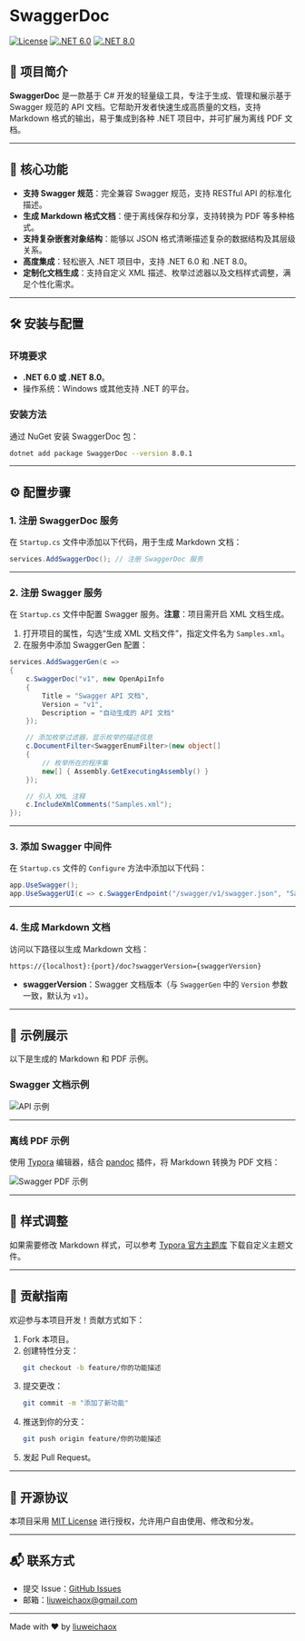 # SwaggerDoc

[![License](https://img.shields.io/badge/license-MIT-blue.svg)](LICENSE)
[![.NET 6.0](https://img.shields.io/badge/.NET-6.0-blueviolet.svg)](https://dotnet.microsoft.com/download/dotnet/6.0)
[![.NET 8.0](https://img.shields.io/badge/.NET-8.0-green.svg)](https://dotnet.microsoft.com/download/dotnet/8.0)

## 🌟 项目简介

**SwaggerDoc** 是一款基于 C# 开发的轻量级工具，专注于生成、管理和展示基于 Swagger 规范的 API 文档。它帮助开发者快速生成高质量的文档，支持 Markdown 格式的输出，易于集成到各种 .NET 项目中，并可扩展为离线 PDF 文档。

---

## 🚀 核心功能

- **支持 Swagger 规范**：完全兼容 Swagger 规范，支持 RESTful API 的标准化描述。
- **生成 Markdown 格式文档**：便于离线保存和分享，支持转换为 PDF 等多种格式。
- **支持复杂嵌套对象结构**：能够以 JSON 格式清晰描述复杂的数据结构及其层级关系。
- **高度集成**：轻松嵌入 .NET 项目中，支持 .NET 6.0 和 .NET 8.0。
- **定制化文档生成**：支持自定义 XML 描述、枚举过滤器以及文档样式调整，满足个性化需求。

---

## 🛠️ 安装与配置

### 环境要求

- **.NET 6.0 或 .NET 8.0**。
- 操作系统：Windows 或其他支持 .NET 的平台。

### 安装方法

通过 NuGet 安装 SwaggerDoc 包：

```bash
dotnet add package SwaggerDoc --version 8.0.1
```

---

## ⚙️ 配置步骤

### 1. 注册 SwaggerDoc 服务

在 `Startup.cs` 文件中添加以下代码，用于生成 Markdown 文档：

```csharp
services.AddSwaggerDoc(); // 注册 SwaggerDoc 服务
```

---

### 2. 注册 Swagger 服务

在 `Startup.cs` 文件中配置 Swagger 服务。**注意**：项目需开启 XML 文档生成。

1. 打开项目的属性，勾选“生成 XML 文档文件”，指定文件名为 `Samples.xml`。
2. 在服务中添加 SwaggerGen 配置：

```csharp
services.AddSwaggerGen(c =>
{
    c.SwaggerDoc("v1", new OpenApiInfo 
    {
        Title = "Swagger API 文档", 
        Version = "v1", 
        Description = "自动生成的 API 文档"
    });

    // 添加枚举过滤器，显示枚举的描述信息
    c.DocumentFilter<SwaggerEnumFilter>(new object[]
    {
        // 枚举所在的程序集
        new[] { Assembly.GetExecutingAssembly() }
    });

    // 引入 XML 注释
    c.IncludeXmlComments("Samples.xml");
});
```

---

### 3. 添加 Swagger 中间件

在 `Startup.cs` 文件的 `Configure` 方法中添加以下代码：

```csharp
app.UseSwagger();
app.UseSwaggerUI(c => c.SwaggerEndpoint("/swagger/v1/swagger.json", "Samples v1"));
```

---

### 4. 生成 Markdown 文档

访问以下路径以生成 Markdown 文档：

```
https://{localhost}:{port}/doc?swaggerVersion={swaggerVersion}
```

- **swaggerVersion**：Swagger 文档版本（与 `SwaggerGen` 中的 `Version` 参数一致，默认为 `v1`）。

---

## 📝 示例展示

以下是生成的 Markdown 和 PDF 示例。

### Swagger 文档示例

![API 示例](Docs/Images/api.png?raw=true)

---

### 离线 PDF 示例

使用 [Typora](https://typora.io/) 编辑器，结合 [pandoc](https://github.com/jgm/pandoc/releases) 插件，将 Markdown 转换为 PDF 文档：

![Swagger PDF 示例](Docs/Images/swagger.png?raw=true)

---

## 🌈 样式调整

如果需要修改 Markdown 样式，可以参考 [Typora 官方主题库](https://theme.typora.io/) 下载自定义主题文件。

---

## 🤝 贡献指南

欢迎参与本项目开发！贡献方式如下：

1. Fork 本项目。
2. 创建特性分支：
   ```bash
   git checkout -b feature/你的功能描述
   ```
3. 提交更改：
   ```bash
   git commit -m "添加了新功能"
   ```
4. 推送到你的分支：
   ```bash
   git push origin feature/你的功能描述
   ```
5. 发起 Pull Request。

---

## 📄 开源协议

本项目采用 [MIT License](LICENSE) 进行授权，允许用户自由使用、修改和分发。

---

## 📬 联系方式

- 提交 Issue：[GitHub Issues](https://github.com/liuweichaox/SwaggerDoc/issues)
- 邮箱：[liuweichaox@gmail.com](mailto:liuweichaox@gmail.com)

---

Made with ❤️ by [liuweichaox](https://github.com/liuweichaox)
```